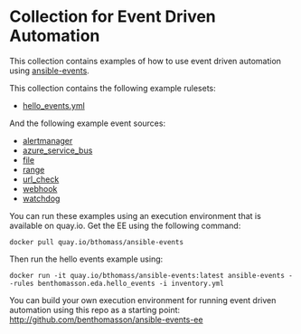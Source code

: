 # Collection for Event Driven Automation

This collection contains examples of how to use event driven automation
using [ansible-events](https://github.com/benthomasson/ansible-events).

This collection contains the following example rulesets:

* [hello_events.yml](benthomasson/eda/rules/hello_events.yml)

And the following example event sources:

* [alertmanager](benthomasson/eda/plugins/event_source/alertmanager.py)
* [azure_service_bus](benthomasson/eda/plugins/event_source/azure_service_bus.py)
* [file](benthomasson/eda/plugins/event_source/file.py)
* [range](benthomasson/eda/plugins/event_source/range.py)
* [url_check](benthomasson/eda/plugins/event_source/url_check.py)
* [webhook](benthomasson/eda/plugins/event_source/webhook.py)
* [watchdog](benthomasson/eda/plugins/event_source/watchdog.py)


You can run these examples using an execution environment
that is available on quay.io.  Get the EE using the following command:

    docker pull quay.io/bthomass/ansible-events

Then run the hello events example using:

    docker run -it quay.io/bthomass/ansible-events:latest ansible-events --rules benthomasson.eda.hello_events -i inventory.yml


You can build your own execution environment for running event
driven automation using this repo as a starting point: http://github.com/benthomasson/ansible-events-ee
